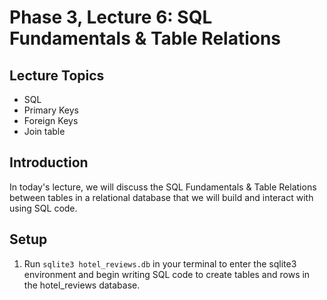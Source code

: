 # Phase 3, Lecture 6: SQL Fundamentals & Table Relations

## Lecture Topics

- SQL
- Primary Keys
- Foreign Keys
- Join table

## Introduction

In today's lecture, we will discuss the SQL Fundamentals & Table Relations between tables in a relational database that we will build and interact with using SQL code.

## Setup

1. Run `sqlite3 hotel_reviews.db` in your terminal to enter the sqlite3 environment and begin writing SQL code to create tables and rows in the hotel_reviews database.
